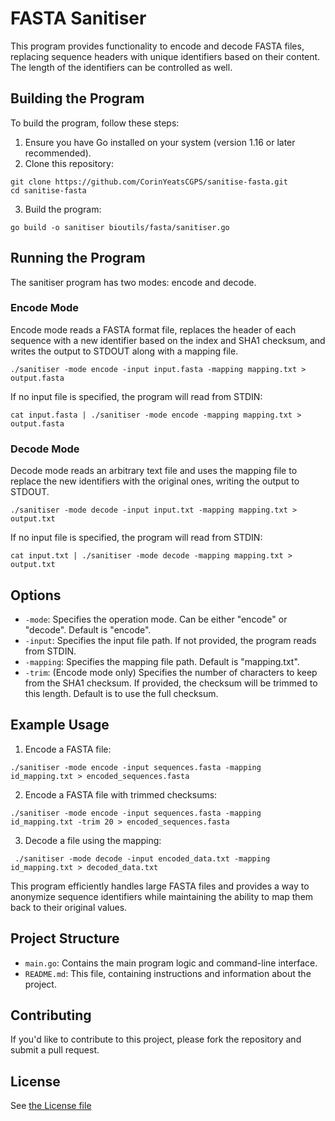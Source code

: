 # FASTA Sanitiser

This program provides functionality to encode and decode FASTA files, replacing sequence headers with unique identifiers
based on their content. The length of the identifiers can be controlled as well.

## Building the Program

To build the program, follow these steps:

1. Ensure you have Go installed on your system (version 1.16 or later recommended).
2. Clone this repository:

```
git clone https://github.com/CorinYeatsCGPS/sanitise-fasta.git
cd sanitise-fasta
```

3. Build the program:

```
go build -o sanitiser bioutils/fasta/sanitiser.go
```

## Running the Program

The sanitiser program has two modes: encode and decode.

### Encode Mode

Encode mode reads a FASTA format file, replaces the header of each sequence with a new identifier based on the index and
SHA1 checksum, and writes the output to STDOUT along with a mapping file.

```
./sanitiser -mode encode -input input.fasta -mapping mapping.txt > output.fasta
```

If no input file is specified, the program will read from STDIN:

```
cat input.fasta | ./sanitiser -mode encode -mapping mapping.txt > output.fasta
```

### Decode Mode

Decode mode reads an arbitrary text file and uses the mapping file to replace the new identifiers with the original
ones, writing the output to STDOUT.

```
./sanitiser -mode decode -input input.txt -mapping mapping.txt > output.txt
```

If no input file is specified, the program will read from STDIN:

```
cat input.txt | ./sanitiser -mode decode -mapping mapping.txt > output.txt
```

## Options

- `-mode`: Specifies the operation mode. Can be either "encode" or "decode". Default is "encode".
- `-input`: Specifies the input file path. If not provided, the program reads from STDIN.
- `-mapping`: Specifies the mapping file path. Default is "mapping.txt".
- `-trim`: (Encode mode only) Specifies the number of characters to keep from the SHA1 checksum. If provided, the
  checksum will be trimmed to this length. Default is to use the full checksum.

## Example Usage

1. Encode a FASTA file:

```
./sanitiser -mode encode -input sequences.fasta -mapping id_mapping.txt > encoded_sequences.fasta
```

2. Encode a FASTA file with trimmed checksums:

```
./sanitiser -mode encode -input sequences.fasta -mapping id_mapping.txt -trim 20 > encoded_sequences.fasta
```

3. Decode a file using the mapping:

```
 ./sanitiser -mode decode -input encoded_data.txt -mapping id_mapping.txt > decoded_data.txt
 ```

This program efficiently handles large FASTA files and provides a way to anonymize sequence identifiers while
maintaining the ability to map them back to their original values.

## Project Structure

- `main.go`: Contains the main program logic and command-line interface.
- `README.md`: This file, containing instructions and information about the project.

## Contributing

If you'd like to contribute to this project, please fork the repository and submit a pull request.

## License

See [the License file](License.md)
